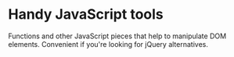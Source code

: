 Handy JavaScript tools
======================

Functions and other JavaScript pieces that help to manipulate DOM elements.
Convenient if you're looking for jQuery alternatives.